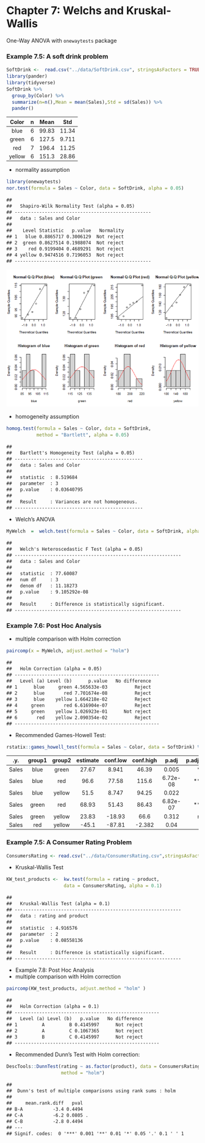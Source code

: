 Chapter 7: Welchs and Kruskal-Wallis
================

One-Way ANOVA with `onewaytests` package

### Example 7.5: A soft drink problem

``` r
SoftDrink <-  read.csv("../data/SoftDrink.csv", stringsAsFactors = TRUE)
library(pander)
library(tidyverse)
SoftDrink %>% 
  group_by(Color) %>% 
  summarize(n=n(),Mean = mean(Sales),Std = sd(Sales)) %>% 
  pander()
```

| Color  |  n  | Mean  |  Std  |
|:------:|:---:|:-----:|:-----:|
|  blue  |  6  | 99.83 | 11.34 |
| green  |  6  | 127.5 | 9.711 |
|  red   |  7  | 196.4 | 11.25 |
| yellow |  6  | 151.3 | 28.86 |

-   normality assumption

``` r
library(onewaytests)
nor.test(formula = Sales ~ Color, data = SoftDrink, alpha = 0.05)
```

    ## 
    ##   Shapiro-Wilk Normality Test (alpha = 0.05) 
    ## -------------------------------------------------- 
    ##   data : Sales and Color 
    ## 
    ##    Level Statistic   p.value   Normality
    ## 1   blue 0.8865717 0.3006129  Not reject
    ## 2  green 0.8627514 0.1988074  Not reject
    ## 3    red 0.9199404 0.4689291  Not reject
    ## 4 yellow 0.9474516 0.7196053  Not reject
    ## --------------------------------------------------

![](Chapter_7_Welch_KW_files/figure-gfm/unnamed-chunk-2-1.png)<!-- -->

-   homogeneity assumption

``` r
homog.test(formula = Sales ~ Color, data = SoftDrink,
           method = "Bartlett", alpha = 0.05)
```

    ## 
    ##   Bartlett's Homogeneity Test (alpha = 0.05) 
    ## ----------------------------------------------- 
    ##   data : Sales and Color 
    ## 
    ##   statistic  : 8.519684 
    ##   parameter  : 3 
    ##   p.value    : 0.03640795 
    ## 
    ##   Result     : Variances are not homogeneous. 
    ## -----------------------------------------------

-   Welch’s ANOVA

``` r
MyWelch  =  welch.test(formula = Sales ~ Color, data = SoftDrink, alpha = 0.05)
```

    ## 
    ##   Welch's Heteroscedastic F Test (alpha = 0.05) 
    ## ------------------------------------------------------------- 
    ##   data : Sales and Color 
    ## 
    ##   statistic  : 77.60087 
    ##   num df     : 3 
    ##   denom df   : 11.18273 
    ##   p.value    : 9.105292e-08 
    ## 
    ##   Result     : Difference is statistically significant. 
    ## -------------------------------------------------------------

### Example 7.6: Post Hoc Analysis

-   multiple comparison with Holm correction

``` r
paircomp(x = MyWelch, adjust.method = "holm")
```

    ## 
    ##   Holm Correction (alpha = 0.05) 
    ## ----------------------------------------------------- 
    ##   Level (a) Level (b)      p.value   No difference
    ## 1      blue     green 4.565633e-03          Reject
    ## 2      blue       red 7.701674e-08          Reject
    ## 3      blue    yellow 1.664218e-02          Reject
    ## 4     green       red 6.616904e-07          Reject
    ## 5     green    yellow 1.026923e-01      Not reject
    ## 6       red    yellow 2.090354e-02          Reject
    ## -----------------------------------------------------

-   Recommended Games-Howell Test:

``` r
rstatix::games_howell_test(formula = Sales ~ Color, data = SoftDrink) %>% pander()
```

|  .y.  | group1 | group2 | estimate | conf.low | conf.high |  p.adj   | p.adj.signif |
|:-----:|:------:|:------:|:--------:|:--------:|:---------:|:--------:|:------------:|
| Sales |  blue  | green  |  27.67   |  8.941   |   46.39   |  0.005   |     \*\*     |
| Sales |  blue  |  red   |   96.6   |  77.58   |   115.6   | 6.72e-08 |   \*\*\*\*   |
| Sales |  blue  | yellow |   51.5   |  8.747   |   94.25   |  0.022   |      \*      |
| Sales | green  |  red   |  68.93   |  51.43   |   86.43   | 6.82e-07 |   \*\*\*\*   |
| Sales | green  | yellow |  23.83   |  -18.93  |   66.6    |  0.312   |      ns      |
| Sales |  red   | yellow |  -45.1   |  -87.81  |  -2.382   |   0.04   |      \*      |

### Example 7.5: A Consumer Rating Problem

``` r
ConsumersRating <- read.csv("../data/ConsumersRating.csv",stringsAsFactors = TRUE)
```

-   Kruskal-Wallis Test

``` r
KW_test_products <-  kw.test(formula = rating ~ product, 
                     data = ConsumersRating, alpha = 0.1)
```

    ## 
    ##   Kruskal-Wallis Test (alpha = 0.1) 
    ## ------------------------------------------------------------- 
    ##   data : rating and product 
    ## 
    ##   statistic  : 4.916576 
    ##   parameter  : 2 
    ##   p.value    : 0.08558136 
    ## 
    ##   Result     : Difference is statistically significant. 
    ## -------------------------------------------------------------

-   Example 7.8: Post Hoc Analysis
-   multiple comparison with Holm correction

``` r
paircomp(KW_test_products, adjust.method = "holm" )
```

    ## 
    ##   Holm Correction (alpha = 0.1) 
    ## ----------------------------------------------------- 
    ##   Level (a) Level (b)   p.value   No difference
    ## 1         A         B 0.4145997      Not reject
    ## 2         A         C 0.1067365      Not reject
    ## 3         B         C 0.4145997      Not reject
    ## -----------------------------------------------------

-   Recommended Dunn’s Test with Holm correction:

``` r
DescTools::DunnTest(rating ~ as.factor(product), data = ConsumersRating, 
                    method = "holm")
```

    ## 
    ##  Dunn's test of multiple comparisons using rank sums : holm  
    ## 
    ##     mean.rank.diff   pval    
    ## B-A           -3.4 0.4494    
    ## C-A           -6.2 0.0805 .  
    ## C-B           -2.8 0.4494    
    ## ---
    ## Signif. codes:  0 '***' 0.001 '**' 0.01 '*' 0.05 '.' 0.1 ' ' 1

